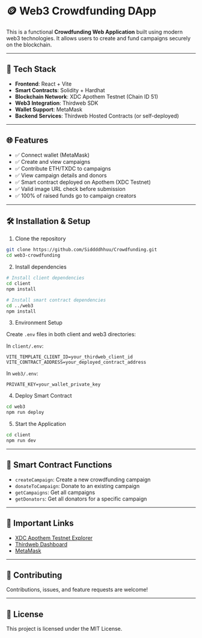 # 🪙 Web3 Crowdfunding DApp

This is a functional **Crowdfunding Web Application** built using modern web3 technologies. It allows users to create and fund campaigns securely on the blockchain.

---

## 🚀 Tech Stack

* **Frontend**: React + Vite
* **Smart Contracts**: Solidity + Hardhat
* **Blockchain Network**: XDC Apothem Testnet (Chain ID 51)
* **Web3 Integration**: Thirdweb SDK
* **Wallet Support**: MetaMask
* **Backend Services**: Thirdweb Hosted Contracts (or self-deployed)

---

## 🌐 Features

* ✅ Connect wallet (MetaMask)
* ✅ Create and view campaigns
* ✅ Contribute ETH/TXDC to campaigns
* ✅ View campaign details and donors
* ✅ Smart contract deployed on Apothem (XDC Testnet)
* ✅ Valid image URL check before submission
* ✅ 100% of raised funds go to campaign creators

---

## 🛠️ Installation & Setup

1. Clone the repository
```bash
git clone https://github.com/Siddddhhuu/Crowdfunding.git
cd web3-crowdfunding
```

2. Install dependencies
```bash
# Install client dependencies
cd client
npm install

# Install smart contract dependencies
cd ../web3
npm install
```

3. Environment Setup

Create `.env` files in both client and web3 directories:

In `client/.env`:
```
VITE_TEMPLATE_CLIENT_ID=your_thirdweb_client_id
VITE_CONTRACT_ADDRESS=your_deployed_contract_address
```

In `web3/.env`:
```
PRIVATE_KEY=your_wallet_private_key
```

4. Deploy Smart Contract
```bash
cd web3
npm run deploy
```

5. Start the Application
```bash
cd client
npm run dev
```

---

## 📝 Smart Contract Functions

* `createCampaign`: Create a new crowdfunding campaign
* `donateToCampaign`: Donate to an existing campaign
* `getCampaigns`: Get all campaigns
* `getDonators`: Get all donators for a specific campaign

---

## 🔗 Important Links

* [XDC Apothem Testnet Explorer](https://explorer.apothem.network/)
* [Thirdweb Dashboard](https://thirdweb.com/dashboard)
* [MetaMask](https://metamask.io/)

---

## 🤝 Contributing

Contributions, issues, and feature requests are welcome!

---

## 📄 License

This project is licensed under the MIT License.